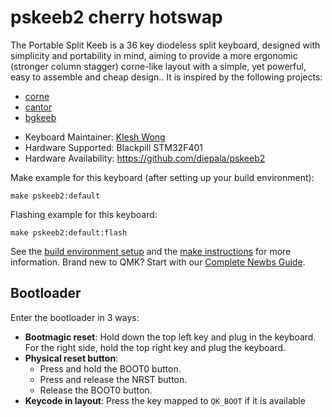 # pskeeb2 cherry hotswap

The Portable Split Keeb is a 36 key diodeless split keyboard, designed with simplicity and portability in mind, aiming to provide a more ergonomic (stronger column stagger) corne-like layout with a simple, yet powerful, easy to assemble and cheap design.. It is inspired by the following projects:

 - [corne](https://github.com/foostan/crkbd)
 - [cantor](https://github.com/diepala/cantor)
 - [bgkeeb](https://github.com/sadekbaroudi/bgkeeb)


* Keyboard Maintainer: [Klesh Wong](https://github.com/klesh)
* Hardware Supported: Blackpill STM32F401
* Hardware Availability: https://github.com/diepala/pskeeb2

Make example for this keyboard (after setting up your build environment):

    make pskeeb2:default

Flashing example for this keyboard:

    make pskeeb2:default:flash

See the [build environment setup](https://docs.qmk.fm/#/getting_started_build_tools) and the [make instructions](https://docs.qmk.fm/#/getting_started_make_guide) for more information. Brand new to QMK? Start with our [Complete Newbs Guide](https://docs.qmk.fm/#/newbs).

## Bootloader

Enter the bootloader in 3 ways:

* **Bootmagic reset**: Hold down the top left key and plug in the keyboard. For the right side, hold the top right key and plug the keyboard.
* **Physical reset button**: 
  * Press and hold the BOOT0 button.
  * Press and release the NRST button.
  * Release the BOOT0 button.
* **Keycode in layout**: Press the key mapped to `QK_BOOT` if it is available
